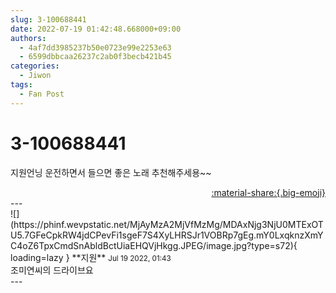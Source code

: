 ```yaml
---
slug: 3-100688441
date: 2022-07-19 01:42:48.668000+09:00
authors:
  - 4af7dd3985237b50e0723e99e2253e63
  - 6599dbbcaa26237c2ab0f3becb421b45
categories:
  - Jiwon
tags:
  - Fan Post
---
```


# 3-100688441

<div class="post-container" markdown="1">
<div class="content-container md-sidebar__scrollwrap" markdown="1">

지원언닝 운전하면서 들으면 좋은 노래 추천해주세용~~

</div>
</div>

<div style="text-align: right;" markdown="1">
<a href="https://weverse.io/fromis9/fanpost/3-100688441" style="text-align: right;">:material-share:{.big-emoji}</a>
</div>
---

<div class="comments-container md-sidebar__scrollwrap" markdown="1">
<div class="comment" markdown="1">
<div class='id-container' markdown="1">
![](https://phinf.wevpstatic.net/MjAyMzA2MjVfMzMg/MDAxNjg3NjU0MTExOTU5.7GFeCpkRW4jdCPevFi1sgeF7S4XyLHRSJr1VOBRp7gEg.mY0LxqknzXmYC4oZ6TpxCmdSnAbldBctUiaEHQVjHkgg.JPEG/image.jpg?type=s72){ loading=lazy }
**<span class="artist">지원</span>** <small>Jul 19 2022, 01:43</small><br>
</div>
<div class='comment-body' markdown="1">
조미연씨의 드라이브요
</div>
</div>
</div>
---

